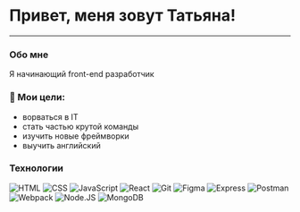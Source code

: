 # Привет, меня зовут Татьяна!

---

<!-- ![Header](https://github.com/Golikova1987/Golikova1987/blob/main/assets/header.jpg)  -->
<!-- <p align="center">
 <img width="500" height="150" src="assets/header1.jpg" alt="..."/>
</p> -->

### Обо мне

Я начинающий front-end разработчик

### 🎯 Мои цели:

- ворваться в IT
- стать частью крутой команды
- изучить новые фреймворки
- выучить английский



### Технологии

![HTML](https://img.shields.io/badge/-HTML-3b3b3b?style=flat&logo=html5)
![CSS](https://img.shields.io/badge/-CSS-3b3b3b?style=flat&logo=css3)
![JavaScript](https://img.shields.io/badge/-JavaScript-3b3b3b?style=flat&logo=javascript)
![React](https://img.shields.io/badge/-React-3b3b3b?style=flat&logo=react)
![Git](https://img.shields.io/badge/-Git-3b3b3b?style=flat&logo=git)
![Figma](https://img.shields.io/badge/-Figma-3b3b3b?style=flat&logo=figma)
![Express](https://img.shields.io/badge/-Express-3b3b3b?style=flat&logo=express)
![Postman](https://img.shields.io/badge/-Postman-3b3b3b?style=flat&logo=postman)
![Webpack](https://img.shields.io/badge/-Webpack-3b3b3b?style=flat&logo=webpack)
![Node.JS](https://img.shields.io/badge/-Node.JS-3b3b3b?style=flat&logo=node.js)
![MongoDB](https://img.shields.io/badge/-MongoDB-3b3b3b?style=flat&logo=mongodb)

